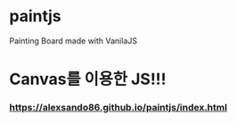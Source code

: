 # paintjs
Painting Board made with VanilaJS

# Canvas를 이용한 JS!!!
### https://alexsando86.github.io/paintjs/index.html